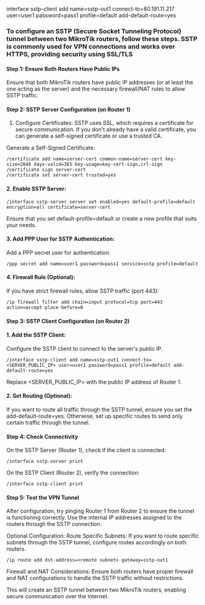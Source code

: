 interface sstp-client add name=sstp-out1 connect-to=80.191.11.217 user=user1 password=pass1 profile=default add-default-route=yes



### To configure an SSTP (Secure Socket Tunneling Protocol) tunnel between two MikroTik routers, follow these steps. SSTP is commonly used for VPN connections and works over HTTPS, providing security using SSL/TLS


#### Step 1: Ensure Both Routers Have Public IPs
Ensure that both MikroTik routers have public IP addresses (or at least the one acting as the server) and the necessary firewall/NAT rules to allow SSTP traffic.


#### Step 2: SSTP Server Configuration (on Router 1)
1. Configure Certificates:
SSTP uses SSL, which requires a certificate for secure communication. If you don't already have a valid certificate, you can generate a self-signed certificate or use a trusted CA.

Generate a Self-Signed Certificate:

```
/certificate add name=server-cert common-name=server-cert key-size=2048 days-valid=365 key-usage=key-cert-sign,crl-sign
/certificate sign server-cert
/certificate set server-cert trusted=yes
```

#### 2. Enable SSTP Server:

```
/interface sstp-server server set enabled=yes default-profile=default encryption=all certificate=server-cert
```
Ensure that you set default-profile=default or create a new profile that suits your needs.

#### 3. Add PPP User for SSTP Authentication:
Add a PPP secret user for authentication.


```
/ppp secret add name=user1 password=pass1 service=sstp profile=default
```

#### 4. Firewall Rule (Optional):
If you have strict firewall rules, allow SSTP traffic (port 443):

```
/ip firewall filter add chain=input protocol=tcp port=443 action=accept place-before=0
```

#### Step 3: SSTP Client Configuration (on Router 2)

#### 1. Add the SSTP Client:
Configure the SSTP client to connect to the server's public IP.

```
/interface sstp-client add name=sstp-out1 connect-to=<SERVER_PUBLIC_IP> user=user1 password=pass1 profile=default add-default-route=yes
```
Replace <SERVER_PUBLIC_IP> with the public IP address of Router 1.

#### 2. Set Routing (Optional):
If you want to route all traffic through the SSTP tunnel, ensure you set the add-default-route=yes. Otherwise, set up specific routes to send only certain traffic through the tunnel.

#### Step 4: Check Connectivity
On the SSTP Server (Router 1), check if the client is connected:

```
/interface sstp-server print
```

On the SSTP Client (Router 2), verify the connection:

```
/interface sstp-client print
```
#### Step 5: Test the VPN Tunnel
After configuration, try pinging Router 1 from Router 2 to ensure the tunnel is functioning correctly. Use the internal IP addresses assigned to the routers through the SSTP connection.

Optional Configuration:
Route Specific Subnets: If you want to route specific subnets through the SSTP tunnel, configure routes accordingly on both routers.

```
/ip route add dst-address=<remote subnet> gateway=sstp-out1
```
Firewall and NAT Considerations: Ensure both routers have proper firewall and NAT configurations to handle the SSTP traffic without restrictions.

This will create an SSTP tunnel between two MikroTik routers, enabling secure communication over the internet.





